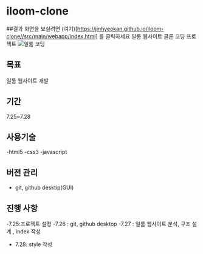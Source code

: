 # iloom-clone
##결과 화면을 보실려면 (여기)[https://jinhyeokan.github.io/iloom-clone//src/main/webapp/index.html] 를 클릭하세요
일룸 웹사이트 클론 코딩 프로젝트
![일룸 코딩](https://img.hankyung.com/photo/202106/01.26600215.1.jpg)

## 목표

일룸 웹사이트 개발

## 기간
7.25~7.28

## 사용기술

-html5
-css3
-javascript

## 버전 관리
- git, github desktip(GUI)

## 진행 사항
-7.25:프로젝트 설정
-7.26 : git, github desktop
-7.27 : 일룸 웹사이트 분석, 구조 설계 , index 작성
- 7.28: style 작성
